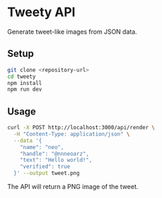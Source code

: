 # Tweety API

Generate tweet-like images from JSON data.

## Setup

```bash
git clone <repository-url>
cd tweety
npm install
npm run dev
```

## Usage

```bash
curl -X POST http://localhost:3000/api/render \
  -H "Content-Type: application/json" \
  --data '{
    "name": "neo",
    "handle": "@nnneoarz",
    "text": "Hello world!",
    "verified": true
  }' --output tweet.png
```

The API will return a PNG image of the tweet.
